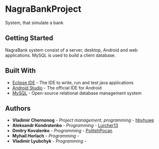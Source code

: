 
# NagraBankProject

System, that simulate a bank

## Getting Started

NagraBank system consist of a server, desktop, Android and web applications. MySQL is used to build a client database.

## Built With

* [Eclipse IDE](http://www.eclipse.org/home/index.php) - The IDE to write, run and test java applications
* [Android Studio](https://developer.android.com/studio/index.html) - The official IDE for Android
* [MySQL](https://www.mysql.com/) - Open-source relational database management system

## Authors

* **Vladimir Chernonog** - *Project management, programming* - [hbvhuwe](https://github.com/hbvhuwe)
* **Aleksandr Kondratenko** - *Programming* - [Lurcher13](https://github.com/Lurcher13)
* **Dmitry Kovalenko** - *Programming* - [PolitehPocan](https://github.com/PolitehPocan)
* **Myhail Horlach** - *Programming* - []()
* **Vladimir Lyubchyk** - *Programming* - []()

